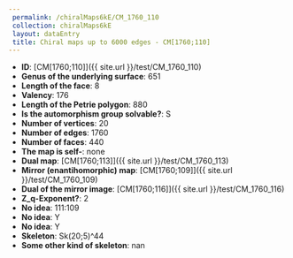 ```yaml
--- 
 permalink: /chiralMaps6kE/CM_1760_110 
 collection: chiralMaps6kE
 layout: dataEntry
 title: Chiral maps up to 6000 edges - CM[1760;110]
---
```


- **ID**: [CM[1760;110]]({{ site.url }}/test/CM_1760_110)
- **Genus of the underlying surface**: 651
- **Length of the face**: 8
- **Valency**: 176
- **Length of the Petrie polygon**: 880
- **Is the automorphism group solvable?**: S
- **Number of vertices**: 20
- **Number of edges**: 1760
- **Number of faces**: 440
- **The map is self-**: none
- **Dual map**: [CM[1760;113]]({{ site.url }}/test/CM_1760_113)
- **Mirror (enantihomorphic) map**: [CM[1760;109]]({{ site.url }}/test/CM_1760_109)
- **Dual of the mirror image**: [CM[1760;116]]({{ site.url }}/test/CM_1760_116)
- **Z_q-Exponent?**: 2
- **No idea**:  111:109
- **No idea**: Y
- **No idea**: Y
- **Skeleton**: Sk(20;5)^44
- **Some other kind of skeleton**: nan
